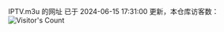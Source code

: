 IPTV.m3u 的网址 已于 2024-06-15 17:31:00 更新，本仓库访客数：![Visitor's Count](https://profile-counter.glitch.me/pxiptv_TV/count.svg)
